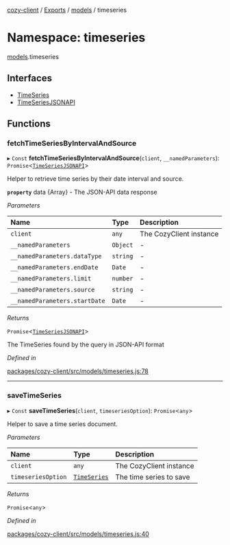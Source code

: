 [cozy-client](../README.md) / [Exports](../modules.md) / [models](models.md) / timeseries

# Namespace: timeseries

[models](models.md).timeseries

## Interfaces

*   [TimeSeries](../interfaces/models.timeseries.timeseries.md)
*   [TimeSeriesJSONAPI](../interfaces/models.timeseries.timeseriesjsonapi.md)

## Functions

### fetchTimeSeriesByIntervalAndSource

▸ `Const` **fetchTimeSeriesByIntervalAndSource**(`client`, `__namedParameters`): `Promise`<[`TimeSeriesJSONAPI`](../interfaces/models.timeseries.timeseriesjsonapi.md)>

Helper to retrieve time series by their date interval and source.

**`property`** data {Array<TimeSeries>} - The JSON-API data response

*Parameters*

| Name | Type | Description |
| :------ | :------ | :------ |
| `client` | `any` | The CozyClient instance |
| `__namedParameters` | `Object` | - |
| `__namedParameters.dataType` | `string` | - |
| `__namedParameters.endDate` | `Date` | - |
| `__namedParameters.limit` | `number` | - |
| `__namedParameters.source` | `string` | - |
| `__namedParameters.startDate` | `Date` | - |

*Returns*

`Promise`<[`TimeSeriesJSONAPI`](../interfaces/models.timeseries.timeseriesjsonapi.md)>

The TimeSeries found by the query in JSON-API format

*Defined in*

[packages/cozy-client/src/models/timeseries.js:78](https://github.com/cozy/cozy-client/blob/master/packages/cozy-client/src/models/timeseries.js#L78)

***

### saveTimeSeries

▸ `Const` **saveTimeSeries**(`client`, `timeseriesOption`): `Promise`<`any`>

Helper to save a time series document.

*Parameters*

| Name | Type | Description |
| :------ | :------ | :------ |
| `client` | `any` | The CozyClient instance |
| `timeseriesOption` | [`TimeSeries`](../interfaces/models.timeseries.timeseries.md) | The time series to save |

*Returns*

`Promise`<`any`>

*Defined in*

[packages/cozy-client/src/models/timeseries.js:40](https://github.com/cozy/cozy-client/blob/master/packages/cozy-client/src/models/timeseries.js#L40)

